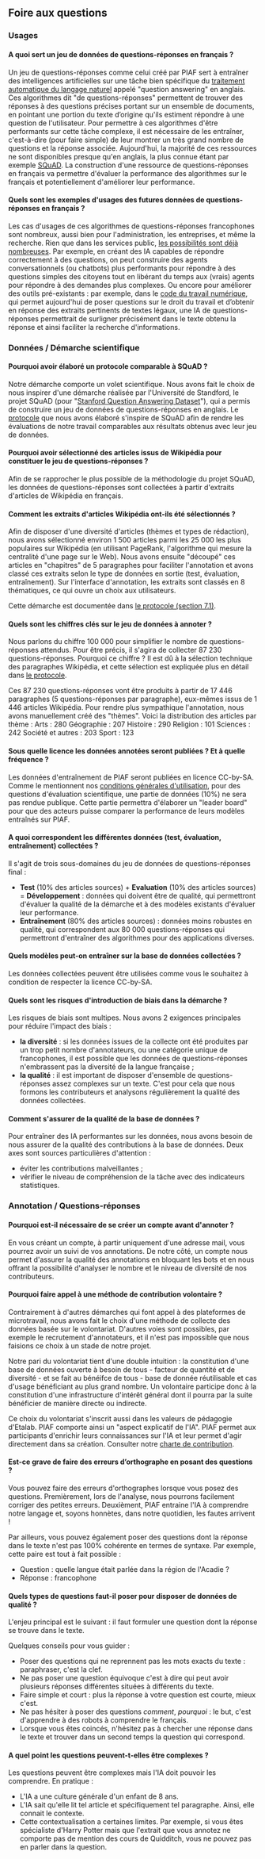 ## Foire aux questions

### Usages

#### A quoi sert un jeu de données de questions-réponses en français ?

Un jeu de questions-réponses comme celui créé par PIAF sert à entraîner des intelligences artificielles sur une tâche bien spécifique du [traitement automatique du langage naturel](https://fr.wikipedia.org/wiki/Traitement_automatique_du_langage_naturel) appelé "question answering" en anglais. Ces algorithmes dit "de questions-réponses" permettent de trouver des réponses à des questions précises portant sur un ensemble de documents, en pointant une portion du texte d’origine qu'ils estiment répondre à une question de l'utilisateur. Pour permettre à ces algorithmes d'être performants sur cette tâche complexe, il est nécessaire de les entraîner, c'est-à-dire (pour faire simple) de leur montrer un très grand nombre de questions et la réponse associée. Aujourd'hui, la majorité de ces ressources ne sont disponibles presque qu'en anglais, la plus connue étant par exemple [SQuAD](https://rajpurkar.github.io/SQuAD-explorer/). La construction d'une ressource de questions-réponses en français va permettre d'évaluer la performance des algorithmes sur le français et potentiellement d'améliorer leur performance.

#### Quels sont les exemples d'usages des futures données de questions-réponses en français ?

Les cas d'usages de ces algorithmes de questions-réponses francophones sont nombreux, aussi bien pour l'administration, les entreprises, et même la recherche. Rien que dans les services public, [les possibilités sont déjà nombreuses](https://piaf.etalab.studio/cas-usage/). Par exemple, en créant des IA capables de répondre correctement à des questions, on peut construire des agents conversationnels (ou chatbots) plus performants pour répondre à des questions simples des citoyens tout en libérant du temps aux (vrais) agents pour répondre à des demandes plus complexes. Ou encore pour améliorer des outils pré-existants : par exemple, dans le [code du travail numérique](https://code.travail.gouv.fr/), qui permet aujourd'hui de poser questions sur le droit du travail et d’obtenir en réponse des extraits pertinents de textes légaux, une IA de questions-réponses permettrait de surligner précisément dans le texte obtenu la réponse et ainsi faciliter la recherche d'informations. 

### Données / Démarche scientifique

#### Pourquoi avoir élaboré un protocole comparable à SQuAD ?

Notre démarche comporte un volet scientifique. Nous avons fait le choix de nous inspirer d'une démarche réalisée par l'Université de Standford, le projet SQuAD (pour "[Stanford Question Answering Dataset](https://rajpurkar.github.io/SQuAD-explorer/)"), qui a permis de construire un jeu de données de questions-réponses en anglais. Le [protocole](https://piaf.etalab.studio/protocole-fr/) que nous avons élaboré s'inspire de SQuAD afin de rendre les évaluations de notre travail comparables aux résultats obtenus avec leur jeu de données.

#### Pourquoi avoir sélectionné des articles issus de Wikipédia pour constituer le jeu de questions-réponses ?

Afin de se rapprocher le plus possible de la méthodologie du projet SQuAD, les données de questions-réponses sont collectées à partir d'extraits d'articles de Wikipédia en français.

#### Comment les extraits d'articles Wikipédia ont-ils été sélectionnés ?

Afin de disposer d'une diversité d'articles (thèmes et types de rédaction), nous avons sélectionné environ 1 500 articles parmi les 25 000 les plus populaires sur Wikipédia (en utilisant PageRank, l'algorithme qui mesure la centralité d'une page sur le Web). Nous avons ensuite "découpé" ces articles en "chapitres" de 5 paragraphes pour faciliter l'annotation et avons classé ces extraits selon le type de données en sortie (test, évaluation, entraînement). Sur l'interface d'annotation, les extraits sont classés en 8 thématiques, ce qui ouvre un choix aux utilisateurs.

Cette démarche est documentée dans [le protocole (section 7.1)](https://piaf.etalab.studio/protocole-fr).

#### Quels sont les chiffres clés sur le jeu de données à annoter ?

Nous parlons du chiffre 100 000 pour simplifier le nombre de questions-réponses attendus. Pour être précis, il s'agira de collecter 87 230 questions-réponses. Pourquoi ce chiffre ? Il est dû à la sélection technique des paragraphes Wikipédia, et cette sélection est expliquée plus en détail dans [le protocole](https://piaf.etalab.studio/protocole-fr/).

Ces 87 230 questions-réponses vont être produits à partir de 17 446 paragraphes (5 questions-réponses par paragraphe), eux-mêmes issus de 1 446 articles Wikipédia. Pour rendre plus sympathique l'annotation, nous avons manuellement créé des "thèmes". Voici la distribution des articles par thème :
Arts : 280
Géographie : 207
Histoire : 290
Religion : 101
Sciences : 242
Société et autres : 203
Sport : 123

#### Sous quelle licence les données annotées seront publiées ? Et à quelle fréquence ?

Les données d'entraînement de PIAF seront publiées en licence CC-by-SA. Comme le mentionnent nos [conditions générales d'utilisation](https://piaf.etalab.studio/cgu.html), pour des questions d'évaluation scientifique, une partie de données (10%) ne sera pas rendue publique. Cette partie permettra d'élaborer un "leader board" pour que des acteurs puisse comparer la performance de leurs modèles entraînés sur PIAF.

#### A quoi correspondent les différentes données (test, évaluation, entraînement) collectées ?

Il s'agit de trois sous-domaines du jeu de données de questions-réponses final :
* **Test** (10% des articles sources) + **Evaluation** (10% des articles sources) = **Développement** : données qui doivent être de qualité, qui permettront d'évaluer la qualité de la démarche et à des modèles existants d'évaluer leur performance.
* **Entraînement** (80% des articles sources) : données moins robustes en qualité, qui correspondent aux 80 000 questions-réponses qui permettront d'entraîner des algorithmes pour des applications diverses.

#### Quels modèles peut-on entraîner sur la base de données collectées ?

Les données collectées peuvent être utilisées comme vous le souhaitez à condition de respecter la licence CC-by-SA.   

#### Quels sont les risques d'introduction de biais dans la démarche ?

Les risques de biais sont multipes. Nous avons 2 exigences principales pour réduire l'impact des biais :   
* **la diversité** : si les données issues de la collecte ont été produites par un trop petit nombre d'annotateurs, ou une catégorie unique de francophones, il est possible que les données de questions-réponses n'embrassent pas la diversité de la langue française ; 
* **la qualité** : il est important de disposer d'ensemble de questions-réponses assez complexes sur un texte. C'est pour cela que nous formons les contributeurs et analysons régulièrement la qualité des données collectées.

#### Comment s'assurer de la qualité de la base de données ?

Pour entraîner des IA performantes sur les données, nous avons besoin de nous assurer de la qualité des contributions à la base de données. Deux axes sont sources particulières d'attention :
* éviter les contributions malveillantes ;
* vérifier le niveau de compréhension de la tâche avec des indicateurs statistiques.

### Annotation / Questions-réponses

#### Pourquoi est-il nécessaire de se créer un compte avant d'annoter ?

En vous créant un compte, à partir uniquement d'une adresse mail, vous pourrez avoir un suivi de vos annotations. De notre côté, un compte nous permet d'assurer la qualité des annotations en bloquant les bots et en nous offrant la possibilité d'analyser le nombre et le niveau de diversité de nos contributeurs.

#### Pourquoi faire appel à une méthode de contribution volontaire ?

Contrairement à d'autres démarches qui font appel à des plateformes de microtravail, nous avons fait le choix d'une méthode de collecte des données basée sur le volontariat. D'autres voies sont possibles, par exemple le recrutement d'annotateurs, et il n'est pas impossible que nous faisions ce choix à un stade de notre projet.

Notre pari du volontariat tient d'une double intuition : la constitution d'une base de données ouverte à besoin de tous - facteur de quantité et de diversité - et se fait au bénéifce de tous - base de donnée réutilisable et cas d'usage bénéficiant au plus grand nombre. Un volontaire participe donc à la constitution d'une infrastructure d'intérêt général dont il pourra par la suite bénéficier de manière directe ou indirecte. 

Ce choix du volontariat s'inscrit aussi dans les valeurs de pédagogie d'Etalab. PIAF comporte ainsi un "aspect explicatif de l'IA". PIAF permet aux participants d'enrichir leurs connaissances sur l'IA et leur permet d'agir directement dans sa création. Consulter notre [charte de contribution](https://piaf.etalab.studio/contribution.html). 

#### Est-ce grave de faire des erreurs d’orthographe en posant des questions ?

Vous pouvez faire des erreurs d'orthographes lorsque vous posez des questions. Premièrement, lors de l'analyse, nous pourrons facilement corriger des petites erreurs. Deuxièment, PIAF entraine l'IA à comprendre notre langage et, soyons honnètes, dans notre quotidien, les fautes arrivent ! 

Par ailleurs, vous pouvez également poser des questions dont la réponse dans le texte n'est pas 100% cohérente en termes de syntaxe. Par exemple, cette paire est tout à fait possible : 

* Question : quelle langue était parlée dans la région de l'Acadie ?
* Réponse : francophone

#### Quels types de questions faut-il poser pour disposer de données de qualité ?

L'enjeu principal est le suivant : il faut formuler une question dont la réponse se trouve dans le texte.

Quelques conseils pour vous guider : 
* Poser des questions qui ne reprennent pas les mots exacts du texte : paraphraser, c'est la clef.
* Ne pas poser une question équivoque c'est à dire qui peut avoir plusieurs réponses différentes situées à différents du texte.
* Faire simple et court : plus la réponse à votre question est courte, mieux c'est.
* Ne pas hésiter à poser des questions *comment*, *pourquoi* : le but, c'est d'apprendre à des robots à comprendre le français.
* Lorsque vous êtes coincés, n'hésitez pas à chercher une réponse dans le texte et trouver dans un second temps la question qui correspond. 

#### A quel point les questions peuvent-t-elles être complexes ?

Les questions peuvent être complexes mais l'IA doit pouvoir les comprendre. En pratique :
* L'IA a une culture générale d'un enfant de 8 ans.
* L'IA sait qu'elle lit tel article et spécifiquement tel paragraphe. Ainsi, elle connait le contexte.
* Cette contextualisation a certaines limites. Par exemple, si vous êtes spécialiste d'Harry Potter mais que l'extrait que vous annotez ne comporte pas de mention des cours de Quidditch, vous ne pouvez pas en parler dans la question.

